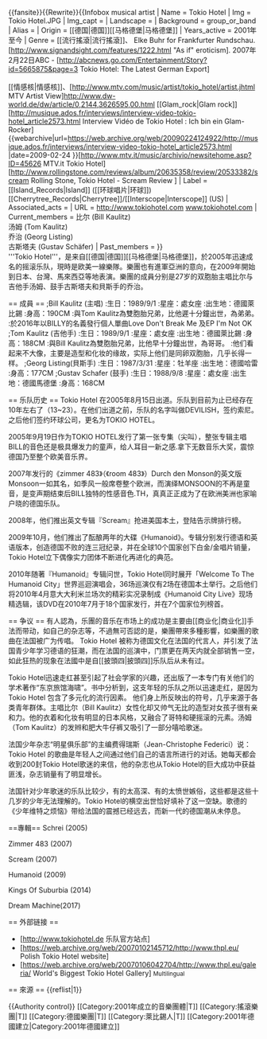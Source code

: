 {{fansite}}{{Rewrite}}{{Infobox musical artist  <!-- See Wikipedia:WikiProject Musicians -->
| Name                = Tokio Hotel
| Img                 = Tokio Hotel.JPG
| Img_capt            = 
| Landscape           = 
| Background          = group_or_band
| Alias               = 
| Origin              = [[德国|德国]][[马格德堡|马格德堡]]
| Years_active        = 2001年至今
| Genre               = <!-- Do not remove sourced genres -->[[流行搖滾|流行搖滾]]、<ref> Elke Buhr for Frankfurter Rundschau. [http://www.signandsight.com/features/1222.html "As if" eroticism]. 2007年2月22日</ref><ref>ABC - [http://abcnews.go.com/Entertainment/Story?id=5665875&page=3 Tokio Hotel: The Latest German Export]<br /></ref><br />[[情感核|情感核]]、<ref>[http://www.mtv.com/music/artist/tokio_hotel/artist.jhtml MTV Artist View]http://www.dw-world.de/dw/article/0,2144,3626595,00.html</ref> [[Glam_rock|Glam rock]]<ref>[http://musique.ados.fr/interviews/interview-video-tokio-hotel_article2573.html Interview Vidéo de Tokio Hotel : Ich bin ein Glam-Rocker] {{webarchive|url=https://web.archive.org/web/20090224124922/http://musique.ados.fr/interviews/interview-video-tokio-hotel_article2573.html |date=2009-02-24 }}</ref><ref>[http://www.mtv.it/music/archivio/newsitehome.asp?ID=45626 MTV.it Tokio Hotel]</ref><ref>[http://www.rollingstone.com/reviews/album/20635358/review/20533382/scream Rolling Stone, Tokio Hotel - Scream Review ]</ref>
| Label               = [[Island_Records|Island]] ([[环球唱片|环球]])<br />[[Cherrytree_Records|Cherrytree]]/[[Interscope|Interscope]] (US)
| Associated_acts     = 
| URL                 = http://www.tokiohotel.com www.tokiohotel.com
| Current_members     = 比尔 (Bill Kaulitz)<br />汤姆 (Tom Kaulitz)<br />乔治 (Georg Listing)<br />古斯塔夫 (Gustav Schäfer)
| Past_members        = 
}}
<br />'''Tokio Hotel'''，是来自[[德国|德国]][[马格德堡|马格德堡]]，於2005年迅速成名的摇滚乐队，現時是欧美一線樂隊。樂團也有進軍亞洲的意向，在2009年開始到日本、台灣、馬來西亞等地表演。樂團的成員分别是27岁的双胞胎主唱比尔与吉他手汤姆、鼓手古斯塔夫和貝斯手的乔治。

== 成員 ==
;Bill Kaulitz (主唱)
:生日：1989/9/1
:星座：處女座
:出生地：德國萊比錫
:身高：190CM
:與Tom Kaulitz為雙胞胎兄弟，比他遲十分鐘出世，為弟弟。
:於2016年以BILLY的名義發行個人單曲Love Don't Break Me 及EP I'm Not OK
;Tom Kaulitz (吉他手)
:生日：1989/9/1
:星座：處女座
:出生地：德國萊比錫
:身高：188CM
:與Bill Kaulitz為雙胞胎兄弟，比他早十分鐘出世，為哥哥。
:他们看起来不大像，主要是造型和化妆的缘故，实际上他们是同卵双胞胎，几乎长得一样。
;Georg Listing(貝斯手)
:生日：1987/3/31
:星座：牡羊座
:出生地：德國哈雷
:身高：177CM
;Gustav Schafer (鼓手)
:生日：1988/9/8
:星座：處女座
:出生地：德國馬德堡
:身高：168CM

== 乐队历史 ==
Tokio Hotel 在2005年8月15日出道。乐队到目前为止已经存在10年左右了（13~23）。在他们出道之前，乐队的名字叫做DEⅥLISH，签约索尼。之后他们签约环球公司，更名为TOKIO HOTEL。

2005年9月19日作为TOKIO HOTEL发行了第一张专集（尖叫），整张专辑主唱BILL的音色还是极具爆发力的童声，给人耳目一新之感.拿下无数音乐大奖，震惊德国乃至整个欧美音乐界。

2007年发行的《zimmer 483》（《room 483》）Durch den Monson的英文版Monsoon一如其名，如季风一般席卷整个欧洲，而演绎MONSOON的不再是童音，是变声期结束后BILL独特的性感音色.TH，真真正正成为了在欧洲美洲也家喻户晓的德国乐队。

2008年，他们推出英文专辑『Scream』抢进美国本土，登陆告示牌排行榜。

2009年10月，他们推出了酝酿两年的大碟《Humanoid》。专辑分别发行德语和英语版本，创造德国不败的连三冠纪录，并在全球10个国家创下白金/金唱片销量，Tokio Hotel立下偶像实力团体不断进化再进化的典范。

2010年随著『Humanoid』专辑问世，Tokio Hotel同时展开「Welcome To The Humanoid City」世界巡迴演唱会，36场巡演仅有2场在德国本土举行。之后他们将2010年4月意大大利米兰场次的精彩实况录制成《Humanoid City Live》现场精选辑，该DVD在2010年7月于18个国家发行，并在7个国家位列榜首。

== 争议 ==
有人認為，乐團的音乐在市场上的成功是主要由[[商业化|商业化]]手法而带动，如自己的杂志等，不過無可否認的是，樂團帶來多種影響，如樂團的歌曲在法国被广为传唱。
Tokio Hotel 被称为德国文化在法国的代言人，并引发了法国青少年学习德语的狂潮，而在法国的巡演中，门票更在两天内就全部销售一空，如此狂热的现象在法國中是自[[披頭四|披頭四]]乐队后从未有过。

Tokio Hotel迅速走红甚至引起了社会学家的兴趣，还出版了一本专门有关他们的学术著作“东京旅馆海啸”。书中分析到，这支年轻的乐队之所以迅速走红，是因为Tokio Hotel 包含了多元化的流行因素。
他们身上所反映出的符号，几乎来源于各类青年群体。主唱比尔（Bill Kaulitz）女性化却又帅气无比的造型对女孩子很有亲和力。他的衣着和化妆有明显的日本风格，又融合了哥特和硬摇滚的元素。汤姆（Tom Kaulitz）的发辫和肥大牛仔裤又吸引了一部分嘻哈歌迷。

法国少年杂志“明星俱乐部”的主编费得瑞斯（Jean-Christophe Federici）说：Tokio Hotel 的歌曲是年轻人之间通过他们自己的语言所进行的对话。她每天都会收到200封Tokio Hotel歌迷的来信，他的杂志也从Tokio Hotel的巨大成功中获益匪浅，杂志销量有了明显增长。

法国针对少年歌迷的乐队比较少，有的太高深、有的太愤世嫉俗，这些都是这些十几岁的少年无法理解的。Tokio Hotel的横空出世恰好填补了这一空缺。歌德的《少年维特之烦恼》带给法国的震撼已经远去，而新一代的德国潮从未停息。

==專輯==
Schrei (2005)

Zimmer 483 (2007)

Scream (2007)

Humanoid (2009)

Kings Of Suburbia (2014)

Dream Machine(2017)

== 外部链接 ==
* [http://www.tokiohotel.de 乐队官方站点]
* [https://web.archive.org/web/20070102145712/http://www.thpl.eu/ Polish Tokio Hotel website]
* [https://web.archive.org/web/20070106042704/http://www.thpl.eu/galeria/ World's Biggest Tokio Hotel Gallery] <small>Multilingual</small>

== 來源 ==
{{reflist|1}}

{{Authority control}}
[[Category:2001年成立的音樂團體|T]]
[[Category:搖滾樂團|T]]
[[Category:德國樂團|T]]
[[Category:萊比錫人|T]]
[[Category:2001年德國建立|Category:2001年德國建立]]